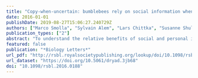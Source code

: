 ```yaml
---
title: "Copy-when-uncertain: bumblebees rely on social information when rewards are highly variable"
date: 2016-01-01
publishDate: 2019-08-27T15:06:27.240729Z
authors: ["Marco Smolla", "Sylvain Alem", "Lars Chittka", "Susanne Shultz"]
publication_types: ["2"]
abstract: "To understand the relative benefits of social and personal information use in foraging decisions, we developed an agent-based model of social learning that predicts social information should be more adaptive where resources are highly variable and personal information where resources vary little. We tested our predictions with bumblebees and found that foragers relied more on social information when resources were variable than when they were not. We then investigated whether socially salient cues are used prefer- entially over non-social ones in variable environments. Although bees clearly used social cues in highly variable environments, under the same conditions they did not use non-social cues. These results suggest that bumblebees use a ‘copy-when-uncertain’ strategy."
featured: false
publication: "*Biology Letters*"
url_pdf: "http://rsbl.royalsocietypublishing.org/lookup/doi/10.1098/rsbl.2016.0188"
url_dataset: "https://doi.org/10.5061/dryad.3jb68"
doi: "10.1098/rsbl.2016.0188"
---
```


